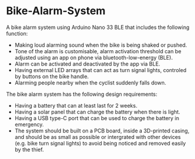 # Bike-Alarm-System

A bike alarm system using Arduino Nano 33 BLE that includes the following function:

- Making loud alarming sound when the bike is being shaked or pushed.
- Tone of the alarm is customisable, alarm activation threshold can be adjusted using an app on phone via bluetooth-low-energy (BLE).
- Alarm can be activated and deactivated by the app via BLE.
- Having external LED arrays that can act as turn signal lights, controled by buttons on the bike handle.
- Alarming people nearby when the cyclist suddenly falls down.

The bike alarm system has the following design requirements:

- Having a battery that can at least last for 2 weeks.
- Having a solar panel that can charge the battery when there is light.
- Having a USB type-C port that can be used to charge the battery in emergency.
- The system should be built on a PCB board, inside a 3D-printed casing, and should be as small as possible or intergrated with other devices (e.g. bike turn signal lights) to avoid being noticed and removed easily by the thief.
  

